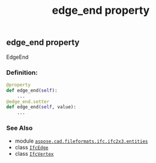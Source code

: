 ﻿---
title: edge_end property
second_title: Aspose.CAD for Python via .NET API References
description: 
type: docs
weight: 30
url: /aspose.cad.fileformats.ifc.ifc2x3.entities/ifcedge/edge_end/
is_root: false
---

## edge_end property


EdgeEnd
### Definition:
```python
@property
def edge_end(self):
    ...
@edge_end.setter
def edge_end(self, value):
    ...
```

### See Also
* module [`aspose.cad.fileformats.ifc.ifc2x3.entities`](../../)
* class [`IfcEdge`](/cad/python-net/aspose.cad.fileformats.ifc.ifc2x3.entities/ifcedge)
* class [`IfcVertex`](/cad/python-net/aspose.cad.fileformats.ifc.ifc2x3.entities/ifcvertex)
